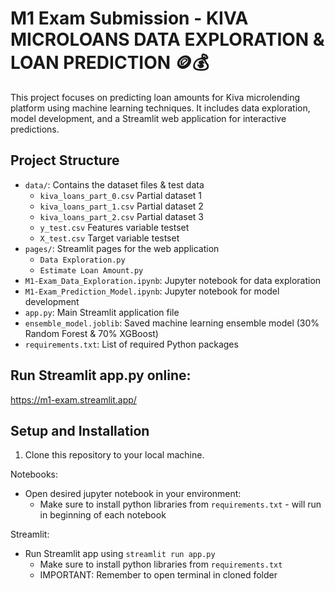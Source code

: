 # M1 Exam Submission - KIVA MICROLOANS DATA EXPLORATION & LOAN PREDICTION 🪙💰

This project focuses on predicting loan amounts for Kiva microlending platform using machine learning techniques. It includes data exploration, model development, and a Streamlit web application for interactive predictions.

## Project Structure

- `data/`: Contains the dataset files & test data
  - `kiva_loans_part_0.csv` Partial dataset 1
  - `kiva_loans_part_1.csv` Partial dataset 2
  - `kiva_loans_part_2.csv` Partial dataset 3
  - `y_test.csv` Features variable testset
  - `X_test.csv` Target variable testset 
- `pages/`: Streamlit pages for the web application
  - `Data Exploration.py`
  - `Estimate Loan Amount.py`
- `M1-Exam_Data_Exploration.ipynb`: Jupyter notebook for data exploration
- `M1-Exam_Prediction_Model.ipynb`: Jupyter notebook for model development
- `app.py`: Main Streamlit application file
- `ensemble_model.joblib`: Saved machine learning ensemble model (30% Random Forest & 70% XGBoost)
- `requirements.txt`: List of required Python packages

## Run Streamlit app.py online:
https://m1-exam.streamlit.app/

## Setup and Installation

1. Clone this repository to your local machine.

Notebooks:
* Open desired jupyter notebook in your environment:
   * Make sure to install python libraries from `requirements.txt` - will run in beginning of each notebook

Streamlit:
* Run Streamlit app using `streamlit run app.py`
   * Make sure to install python libraries from `requirements.txt`
   * IMPORTANT: Remember to open terminal in cloned folder
